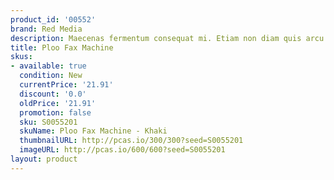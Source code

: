```yaml
---
product_id: '00552'
brand: Red Media
description: Maecenas fermentum consequat mi. Etiam non diam quis arcu egestas commodo.
title: Ploo Fax Machine
skus:
- available: true
  condition: New
  currentPrice: '21.91'
  discount: '0.0'
  oldPrice: '21.91'
  promotion: false
  sku: S0055201
  skuName: Ploo Fax Machine - Khaki
  thumbnailURL: http://pcas.io/300/300?seed=S0055201
  imageURL: http://pcas.io/600/600?seed=S0055201
layout: product
---
```

